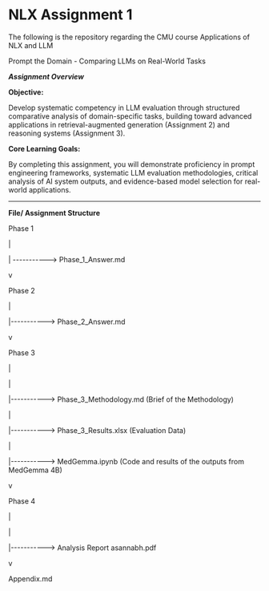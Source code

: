 <h1> NLX Assignment 1 </h1>
The following is the repository regarding the CMU course Applications of NLX and LLM

Prompt the Domain - Comparing LLMs on Real-World Tasks

***Assignment Overview***

**Objective:** 

Develop systematic competency in LLM evaluation through structured comparative analysis of domain-specific tasks, building toward advanced applications in retrieval-augmented generation (Assignment 2) and reasoning systems (Assignment 3).

**Core Learning Goals:**

By completing this assignment, you will demonstrate proficiency in prompt engineering frameworks, systematic LLM evaluation methodologies, critical analysis of AI system outputs, and evidence-based model selection for real-world applications.


------
**File/ Assignment Structure**

Phase 1

|

| ----------->  Phase_1_Answer.md

v 

Phase 2

|

|-----------> Phase_2_Answer.md

v

Phase 3

|

|

|-----------> Phase_3_Methodology.md (Brief of the Methodology)

|

|-----------> Phase_3_Results.xlsx  (Evaluation Data)

|

|-----------> MedGemma.ipynb  (Code and results of the outputs from MedGemma 4B)

v

Phase 4

|

|

|-----------> Analysis Report asannabh.pdf

v

Appendix.md
